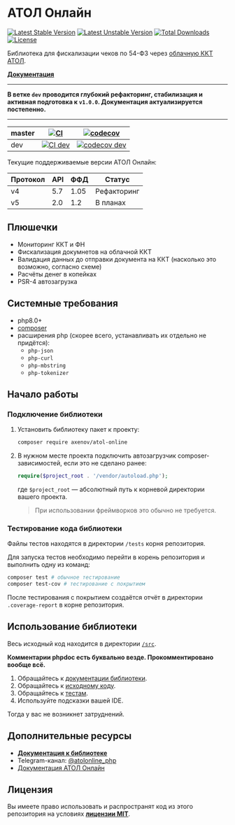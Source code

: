 # АТОЛ Онлайн

[![Latest Stable Version](http://poser.pugx.org/axenov/atol-online/v)](https://packagist.org/packages/axenov/atol-online)
[![Latest Unstable Version](http://poser.pugx.org/axenov/atol-online/v/unstable)](https://packagist.org/packages/axenov/atol-online)
[![Total Downloads](http://poser.pugx.org/axenov/atol-online/downloads)](https://packagist.org/packages/axenov/atol-online)
[![License](http://poser.pugx.org/axenov/atol-online/license)](https://packagist.org/packages/axenov/atol-online)

Библиотека для фискализации чеков по 54-ФЗ через [облачную ККТ АТОЛ](https://online.atol.ru/).

**[Документация](/docs/readme.md)**

---

**В ветке `dev` проводится глубокий рефакторинг, стабилизация и активная подготовка к `v1.0.0`.
Документация актуализируется постепенно.**

---

| master | [![CI](https://github.com/anthonyaxenov/atol-online/actions/workflows/ci.yml/badge.svg?branch=master)](https://github.com/anthonyaxenov/atol-online/actions/workflows/ci.yml)  | [![codecov](https://codecov.io/gh/anthonyaxenov/atol-online/branch/master/graph/badge.svg?token=WR2IV7FTF0)](https://codecov.io/gh/anthonyaxenov/atol-online)  |
|--------|--------------------------------------------------------------------------------------------------------------------------------------------------------------------------------|----------------------------------------------------------------------------------------------------------------------------------------------------------------|
| dev    | [![CI dev](https://github.com/anthonyaxenov/atol-online/actions/workflows/ci.yml/badge.svg?branch=dev)](https://github.com/anthonyaxenov/atol-online/actions/workflows/ci.yml) | [![codecov dev](https://codecov.io/gh/anthonyaxenov/atol-online/branch/dev/graph/badge.svg?token=WR2IV7FTF0)](https://codecov.io/gh/anthonyaxenov/atol-online) |

Текущие поддерживаемые версии АТОЛ Онлайн:

| Протокол | API | ФФД  | Статус      |
|----------|-----|------|-------------|
| v4       | 5.7 | 1.05 | Рефакторинг |
| v5       | 2.0 | 1.2  | В планах    |

## Плюшечки

* Мониторинг ККТ и ФН
* Фискализация докумнетов на облачной ККТ
* Валидация данных до отправки документа на ККТ (насколько это возможно, согласно схеме)
* Расчёты денег в копейках
* PSR-4 автозагрузка
<!--* Фактически полное покрытие тестами-->

## Системные требования

* php8.0+
* [composer](https://getcomposer.org/)
* расширения php (скорее всего, устанавливать их отдельно не придётся):
    * `php-json`
    * `php-curl`
    * `php-mbstring`
    * `php-tokenizer`

## Начало работы

### Подключение библиотеки

1. Установить библиотеку пакет к проекту:
   ```bash
   composer require axenov/atol-online
   ```
2. В нужном месте проекта подключить автозагрузчик composer-зависимостей, если это не сделано ранее:
   ```php
   require($project_root . '/vendor/autoload.php');
   ```
   где `$project_root` — абсолютный путь к корневой директории вашего проекта.
   > При использовании фреймворков это обычно не требуется.

### Тестирование кода библиотеки

Файлы тестов находятся в директории `/tests` корня репозитория.

Для запуска тестов необходимо перейти в корень репозитория и выполнить одну из команд:

```bash
composer test # обычное тестирование
composer test-cov # тестирование с покрытием
```

После тестирования с покрытием создаётся отчёт в директории `.coverage-report` в корне репозитория.

## Использование библиотеки

Весь исходный код находится в директории [`/src`](/src).

**Комментарии phpdoc есть буквально везде. Прокомментировано вообще всё.**

1. Обращайтесь к [документации библиотеки](/docs).
2. Обращайтесь к [исходному коду](/src).
3. Обращайтесь к [тестам](/tests).
4. Используйте подсказки вашей IDE.

Тогда у вас не возникнет затруднений.

## Дополнительные ресурсы

* **[Документация к библиотеке](/docs/readme.md)**
* Telegram-канал: [@atolonline_php](https://t.me/atolonline_php)
* [Документация АТОЛ Онлайн](https://online.atol.ru/lib/)

## Лицензия

Вы имеете право использовать и распространят код из этого репозитория на условиях **[лицензии MIT](LICENSE)**.
